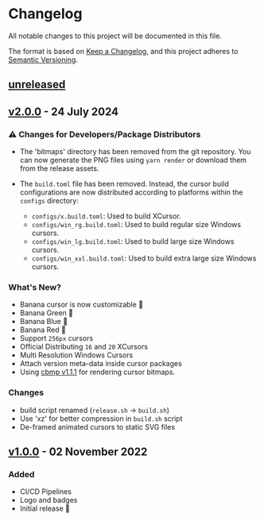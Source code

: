 # Changelog

All notable changes to this project will be documented in this file.

The format is based on [Keep a Changelog](https://keepachangelog.com/en/1.0.0/),
and this project adheres to [Semantic Versioning](https://semver.org/spec/v2.0.0.html).

## [unreleased]

## [v2.0.0] - 24 July 2024

### :warning: Changes for Developers/Package Distributors

-   The 'bitmaps' directory has been removed from the git repository. You can now generate the PNG files using `yarn render` or download them from the release assets.

-   The `build.toml` file has been removed. Instead, the cursor build configurations are now distributed according to platforms within the `configs` directory:
    -   `configs/x.build.toml`: Used to build XCursor.
    -   `configs/win_rg.build.toml`: Used to build regular size Windows cursors.
    -   `configs/win_lg.build.toml`: Used to build large size Windows cursors.
    -   `configs/win_xxl.build.toml`: Used to build extra large size Windows cursors.

### What's New?

-   Banana cursor is now customizable 🎊
-   Banana Green 🎊
-   Banana Blue 🎊
-   Banana Red 🎊
-   Support `256px` cursors
-   Official Distributing `16` and `20` XCursors
-   Multi Resolution Windows Cursors
-   Attach version meta-data inside cursor packages
-   Using [cbmp v1.1.1](https://github.com/ful1e5/cbmp/tree/v1.1.1) for rendering cursor bitmaps.

### Changes

-   build script renamed (`release.sh` -> `build.sh`)
-   Use 'xz' for better compression in `build.sh` script
-   De-framed animated cursors to static SVG files

## [v1.0.0] - 02 November 2022

### Added

-   CI/CD Pipelines
-   Logo and badges
-   Initial release 🎊

[unreleased]: https://github.com/ful1e5/banana-cursor/compare/v2.0.0...main
[v2.0.0]: https://github.com/ful1e5/banana-cursor/compare/v2.0.0...v1.0.0
[v1.0.0]: https://github.com/ful1e5/banana-cursor/tree/v1.0.0
